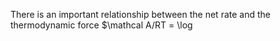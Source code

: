 There is an important relationship between the net rate  and the thermodynamic force $\mathcal A/RT = \log 